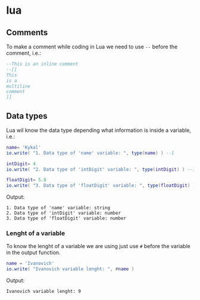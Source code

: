 # lua

## Comments
To make a comment while coding in Lua we need to use ``--`` before the comment, i.e.:

```Lua
--This is an inline comment
--[[
This
is a
multiline
comment
]]
```

## Data types
Lua wil know the data type depending what information is inside a variable, i.e.:

```Lua
name= 'Kykal'
io.write( "1. Data type of 'name' variable: ", type(name) ) --1

intDigit= 4
io.write( "2. Data type of 'intDigit' variable: ", type(intDigit) ) --1

floatDigit= 5.8
io.write( "3. Data type of 'floatDigit' variable: ", type(floatDigit) ) --1
```

Output:
```
1. Data type of 'name' variable: string
2. Data type of 'intDigit' variable: number
3. Data type of 'floatDigit' variable: number
```

### Lenght of a variable
To know the lenght of a variable we are using just use ``#`` before the variable in the output function.
```Lua
name = 'Ivanovich'
io.write( "Ivanovich variable lenght: ", #name )
```
Output:
```
Ivanovich variable lenght: 9
```
